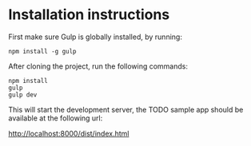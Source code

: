 # Installation instructions

First make sure Gulp is globally installed, by running:

    npm install -g gulp

After cloning the project, run the following commands:

    npm install
    gulp
    gulp dev
    
This will start the development server, the TODO sample app should be available at the following url:

[http://localhost:8000/dist/index.html](http://localhost:8000/dist/index.html)
    


